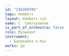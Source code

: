 ```yaml
---
id: "236369705"
tags: members
layout: members.njk
name: С. Сеитхалилов
is_part_of_orchestra: false
role: Музыкант
instrument:
  - Балалайка к-бас
works: да
---
```

